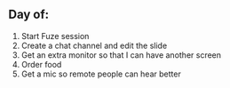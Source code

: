Day of:
-------------

1. Start Fuze session
2. Create a chat channel and edit the slide
3. Get an extra monitor so that I can have another screen
4. Order food
5. Get a mic so remote people can hear better
